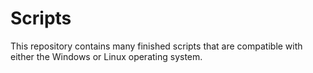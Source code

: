 # Scripts
This repository contains many finished scripts that are compatible with either the Windows or Linux operating system. 
